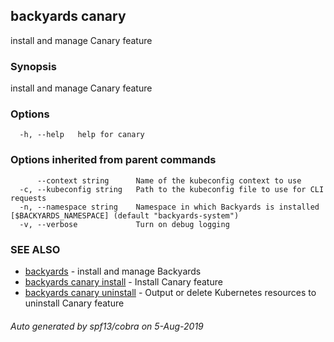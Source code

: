 ## backyards canary

install and manage Canary feature

### Synopsis

install and manage Canary feature

### Options

```
  -h, --help   help for canary
```

### Options inherited from parent commands

```
      --context string      Name of the kubeconfig context to use
  -c, --kubeconfig string   Path to the kubeconfig file to use for CLI requests
  -n, --namespace string    Namespace in which Backyards is installed [$BACKYARDS_NAMESPACE] (default "backyards-system")
  -v, --verbose             Turn on debug logging
```

### SEE ALSO

* [backyards](backyards.md)	 - install and manage Backyards
* [backyards canary install](backyards_canary_install.md)	 - Install Canary feature
* [backyards canary uninstall](backyards_canary_uninstall.md)	 - Output or delete Kubernetes resources to uninstall Canary feature

###### Auto generated by spf13/cobra on 5-Aug-2019
